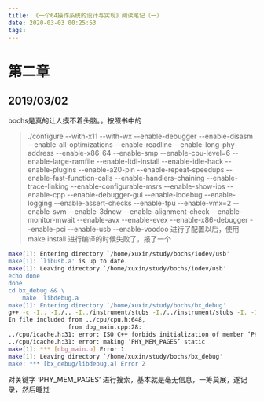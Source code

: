 ```yaml
---
title: 《一个64操作系统的设计与实现》阅读笔记（一）
date: 2020-03-03 00:25:53
tags:
---
```

# 第二章
## 2019/03/02
bochs是真的让人摸不着头脑。。按照书中的
> ./configure --with-x11 --with-wx --enable-debugger --enable-disasm --enable-all-optimizations --enable-readline --enable-long-phy-address --enable-x86-64 --enable-smp --enable-cpu-level=6 --enable-large-ramfile --enable-ltdl-install --enable-idle-hack --enable-plugins --enable-a20-pin --enable-repeat-speedups --enable-fast-function-calls --enable-handlers-chaining --enable-trace-linking --enable-configurable-msrs --enable-show-ips --enable-cpp --enable-debugger-gui --enable-iodebug --enable-logging --enable-assert-checks --enable-fpu --enable-vmx=2 --enable-svm --enable-3dnow --enable-alignment-check --enable-monitor-mwait --enable-avx --enable-evex --enable-x86-debugger --enable-pci --enable-usb --enable-voodoo
进行了配置以后，使用make install 进行编译的时候失败了，报了一个
```bash
make[1]: Entering directory `/home/xuxin/study/bochs/iodev/usb'
make[1]: `libusb.a' is up to date.
make[1]: Leaving directory `/home/xuxin/study/bochs/iodev/usb'
echo done
done
cd bx_debug && \
	make  libdebug.a
make[1]: Entering directory `/home/xuxin/study/bochs/bx_debug'
g++ -c -I.. -I./.. -I../instrument/stubs -I./../instrument/stubs -I. -I./. -g -O2 -D_FILE_OFFSET_BITS=64 -D_LARGE_FILES -pthread   dbg_main.cpp -o dbg_main.o
In file included from ../cpu/cpu.h:648,
                 from dbg_main.cpp:28:
../cpu/icache.h:31: error: ISO C++ forbids initialization of member ‘PHY_MEM_PAGES’
../cpu/icache.h:31: error: making ‘PHY_MEM_PAGES’ static
make[1]: *** [dbg_main.o] Error 1
make[1]: Leaving directory `/home/xuxin/study/bochs/bx_debug'
make: *** [bx_debug/libdebug.a] Error 2
```
对关键字 ‘PHY_MEM_PAGES’ 进行搜索，基本就是毫无信息，一筹莫展，遂记录，然后睡觉